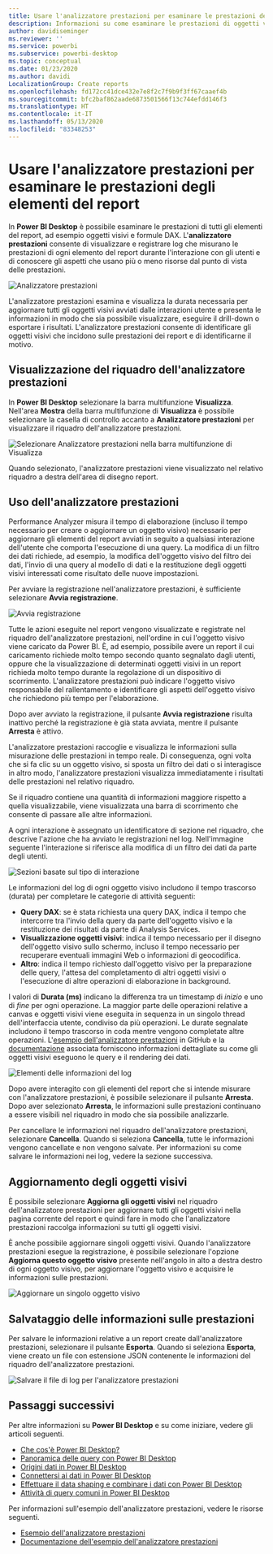 ```yaml
---
title: Usare l'analizzatore prestazioni per esaminare le prestazioni degli elementi del report in Power BI Desktop
description: Informazioni su come esaminare le prestazioni di oggetti visivi ed elementi del report in termini di utilizzo delle risorse e velocità di risposta
author: davidiseminger
ms.reviewer: ''
ms.service: powerbi
ms.subservice: powerbi-desktop
ms.topic: conceptual
ms.date: 01/23/2020
ms.author: davidi
LocalizationGroup: Create reports
ms.openlocfilehash: fd172cc41dce432e7e8f2c7f9b9f3ff67caaef4b
ms.sourcegitcommit: bfc2baf862aade6873501566f13c744efdd146f3
ms.translationtype: HT
ms.contentlocale: it-IT
ms.lasthandoff: 05/13/2020
ms.locfileid: "83348253"
---
```

# <a name="use-performance-analyzer-to-examine-report-element-performance"></a>Usare l'analizzatore prestazioni per esaminare le prestazioni degli elementi del report

In **Power BI Desktop** è possibile esaminare le prestazioni di tutti gli elementi del report, ad esempio oggetti visivi e formule DAX. L'**analizzatore prestazioni** consente di visualizzare e registrare log che misurano le prestazioni di ogni elemento del report durante l'interazione con gli utenti e di conoscere gli aspetti che usano più o meno risorse dal punto di vista delle prestazioni.

![Analizzatore prestazioni](media/desktop-performance-analyzer/performance-analyzer-01.png)

L'analizzatore prestazioni esamina e visualizza la durata necessaria per aggiornare tutti gli oggetti visivi avviati dalle interazioni utente e presenta le informazioni in modo che sia possibile visualizzare, eseguire il drill-down o esportare i risultati. L'analizzatore prestazioni consente di identificare gli oggetti visivi che incidono sulle prestazioni dei report e di identificarne il motivo.

## <a name="displaying-the-performance-analyzer-pane"></a>Visualizzazione del riquadro dell'analizzatore prestazioni

In **Power BI Desktop** selezionare la barra multifunzione **Visualizza**. Nell'area **Mostra** della barra multifunzione di **Visualizza** è possibile selezionare la casella di controllo accanto a **Analizzatore prestazioni** per visualizzare il riquadro dell'analizzatore prestazioni.

![Selezionare Analizzatore prestazioni nella barra multifunzione di Visualizza](media/desktop-performance-analyzer/performance-analyzer-02.png)

Quando selezionato, l'analizzatore prestazioni viene visualizzato nel relativo riquadro a destra dell'area di disegno report.

## <a name="using-performance-analyzer"></a>Uso dell'analizzatore prestazioni

Performance Analyzer misura il tempo di elaborazione (incluso il tempo necessario per creare o aggiornare un oggetto visivo) necessario per aggiornare gli elementi del report avviati in seguito a qualsiasi interazione dell'utente che comporta l'esecuzione di una query. La modifica di un filtro dei dati richiede, ad esempio, la modifica dell'oggetto visivo del filtro dei dati, l'invio di una query al modello di dati e la restituzione degli oggetti visivi interessati come risultato delle nuove impostazioni. 

Per avviare la registrazione nell'analizzatore prestazioni, è sufficiente selezionare **Avvia registrazione**.

![Avvia registrazione](media/desktop-performance-analyzer/performance-analyzer-03.png)

Tutte le azioni eseguite nel report vengono visualizzate e registrate nel riquadro dell'analizzatore prestazioni, nell'ordine in cui l'oggetto visivo viene caricato da Power BI. È, ad esempio, possibile avere un report il cui caricamento richiede molto tempo secondo quanto segnalato dagli utenti, oppure che la visualizzazione di determinati oggetti visivi in un report richieda molto tempo durante la regolazione di un dispositivo di scorrimento. L'analizzatore prestazioni può indicare l'oggetto visivo responsabile del rallentamento e identificare gli aspetti dell'oggetto visivo che richiedono più tempo per l'elaborazione. 

Dopo aver avviato la registrazione, il pulsante **Avvia registrazione** risulta inattivo perché la registrazione è già stata avviata, mentre il pulsante **Arresta** è attivo. 

L'analizzatore prestazioni raccoglie e visualizza le informazioni sulla misurazione delle prestazioni in tempo reale. Di conseguenza, ogni volta che si fa clic su un oggetto visivo, si sposta un filtro dei dati o si interagisce in altro modo, l'analizzatore prestazioni visualizza immediatamente i risultati delle prestazioni nel relativo riquadro.

Se il riquadro contiene una quantità di informazioni maggiore rispetto a quella visualizzabile, viene visualizzata una barra di scorrimento che consente di passare alle altre informazioni.

A ogni interazione è assegnato un identificatore di sezione nel riquadro, che descrive l'azione che ha avviato le registrazioni nel log. Nell'immagine seguente l'interazione si riferisce alla modifica di un filtro dei dati da parte degli utenti.

![Sezioni basate sul tipo di interazione](media/desktop-performance-analyzer/performance-analyzer-04.png)

Le informazioni del log di ogni oggetto visivo includono il tempo trascorso (durata) per completare le categorie di attività seguenti:

* **Query DAX**: se è stata richiesta una query DAX, indica il tempo che intercorre tra l'invio della query da parte dell'oggetto visivo e la restituzione dei risultati da parte di Analysis Services.
* **Visualizzazione oggetti visivi**: indica il tempo necessario per il disegno dell'oggetto visivo sullo schermo, incluso il tempo necessario per recuperare eventuali immagini Web o informazioni di geocodifica. 
* **Altro**: indica il tempo richiesto dall'oggetto visivo per la preparazione delle query, l'attesa del completamento di altri oggetti visivi o l'esecuzione di altre operazioni di elaborazione in background.

I valori di **Durata (ms)** indicano la differenza tra un timestamp di *inizio* e uno di *fine* per ogni operazione. La maggior parte delle operazioni relative a canvas e oggetti visivi viene eseguita in sequenza in un singolo thread dell'interfaccia utente, condiviso da più operazioni. Le durate segnalate includono il tempo trascorso in coda mentre vengono completate altre operazioni. L'[esempio dell'analizzatore prestazioni](https://github.com/microsoft/powerbi-desktop-samples/tree/master/Performance%20Analyzer) in GitHub e la [documentazione](https://github.com/microsoft/powerbi-desktop-samples/blob/master/Performance%20Analyzer/Power%20BI%20Performance%20Analyzer%20Export%20File%20Format.docx) associata forniscono informazioni dettagliate su come gli oggetti visivi eseguono le query e il rendering dei dati.


![Elementi delle informazioni del log](media/desktop-performance-analyzer/performance-analyzer-06.png)

Dopo avere interagito con gli elementi del report che si intende misurare con l'analizzatore prestazioni, è possibile selezionare il pulsante **Arresta**. Dopo aver selezionato **Arresta**, le informazioni sulle prestazioni continuano a essere visibili nel riquadro in modo che sia possibile analizzarle.

Per cancellare le informazioni nel riquadro dell'analizzatore prestazioni, selezionare **Cancella**. Quando si seleziona **Cancella**, tutte le informazioni vengono cancellate e non vengono salvate. Per informazioni su come salvare le informazioni nei log, vedere la sezione successiva. 

## <a name="refreshing-visuals"></a>Aggiornamento degli oggetti visivi

È possibile selezionare **Aggiorna gli oggetti visivi** nel riquadro dell'analizzatore prestazioni per aggiornare tutti gli oggetti visivi nella pagina corrente del report e quindi fare in modo che l'analizzatore prestazioni raccolga informazioni su tutti gli oggetti visivi.

È anche possibile aggiornare singoli oggetti visivi. Quando l'analizzatore prestazioni esegue la registrazione, è possibile selezionare l'opzione **Aggiorna questo oggetto visivo** presente nell'angolo in alto a destra destro di ogni oggetto visivo, per aggiornare l'oggetto visivo e acquisire le informazioni sulle prestazioni.

![Aggiornare un singolo oggetto visivo](media/desktop-performance-analyzer/performance-analyzer-07.png)

## <a name="saving-performance-information"></a>Salvataggio delle informazioni sulle prestazioni

Per salvare le informazioni relative a un report create dall'analizzatore prestazioni, selezionare il pulsante **Esporta**. Quando si seleziona **Esporta**, viene creato un file con estensione JSON contenente le informazioni del riquadro dell'analizzatore prestazioni. 

![Salvare il file di log per l'analizzatore prestazioni](media/desktop-performance-analyzer/performance-analyzer-05.png)


## <a name="next-steps"></a>Passaggi successivi
Per altre informazioni su **Power BI Desktop** e su come iniziare, vedere gli articoli seguenti.

* [Che cos'è Power BI Desktop?](../fundamentals/desktop-what-is-desktop.md)
* [Panoramica delle query con Power BI Desktop](../transform-model/desktop-query-overview.md)
* [Origini dati in Power BI Desktop](../connect-data/desktop-data-sources.md)
* [Connettersi ai dati in Power BI Desktop](../connect-data/desktop-connect-to-data.md)
* [Effettuare il data shaping e combinare i dati con Power BI Desktop](../connect-data/desktop-shape-and-combine-data.md)
* [Attività di query comuni in Power BI Desktop](../transform-model/desktop-common-query-tasks.md)   

Per informazioni sull'esempio dell'analizzatore prestazioni, vedere le risorse seguenti.

* [Esempio dell'analizzatore prestazioni](https://github.com/microsoft/powerbi-desktop-samples/tree/master/Performance%20Analyzer)
* [Documentazione dell'esempio dell'analizzatore prestazioni](https://github.com/microsoft/powerbi-desktop-samples/blob/master/Performance%20Analyzer/Power%20BI%20Performance%20Analyzer%20Export%20File%20Format.docx)
